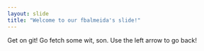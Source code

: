```yaml
---
layout: slide
title: "Welcome to our fbalmeida's slide!"
---
```

Get on git! Go fetch some wit, son.
Use the left arrow to go back!
